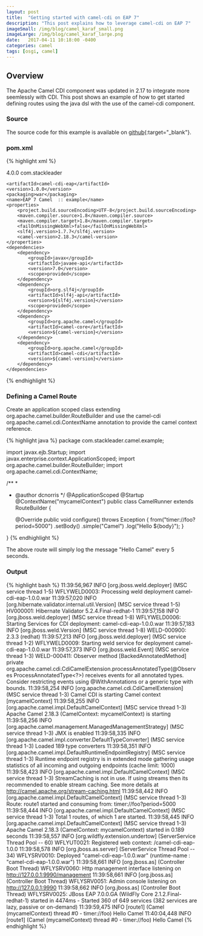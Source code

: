 ```yaml
---
layout: post
title:  "Getting started with camel-cdi on EAP 7"
description: "This post explains how to leverage camel-cdi on EAP 7"
imageSmall: /img/blog/camel_karaf_small.png
imageLarge: /img/blog/camel_karaf_large.png
date:   2017-04-11 10:18:00 -0400
categories: camel
tags: [osgi, camel]
---
```


## Overview
The Apache Camel CDI component was updated in 2.17 to integrate more seemlessly with CDI. This post shows an example of how to get started defining routes using the java dsl with the use of the camel-cdi component. 

### Source
The source code for this example is available on [github](https://github.com/stackleader/camelCdiExample){:target="_blank"}.

### pom.xml 
{% highlight xml %}
<?xml version="1.0" encoding="UTF-8"?>
<project xmlns="http://maven.apache.org/POM/4.0.0" xmlns:xsi="http://www.w3.org/2001/XMLSchema-instance" xsi:schemaLocation="http://maven.apache.org/POM/4.0.0 http://maven.apache.org/xsd/maven-4.0.0.xsd">
    <modelVersion>4.0.0</modelVersion>
    <groupId>com.stackleader</groupId>

    <artifactId>camel-cdi-eap</artifactId>
    <version>1.0.0</version>
    <packaging>war</packaging>
    <name>EAP 7 Camel  :: example</name>
    <properties>
        <project.build.sourceEncoding>UTF-8</project.build.sourceEncoding>
        <maven.compiler.source>1.8</maven.compiler.source>
        <maven.compiler.target>1.8</maven.compiler.target>
        <failOnMissingWebXml>false</failOnMissingWebXml>
        <slf4j.version>1.7.7</slf4j.version>
        <camel-version>2.18.3</camel-version>
    </properties>
    <dependencies>
        <dependency>
            <groupId>javax</groupId>
            <artifactId>javaee-api</artifactId>
            <version>7.0</version>
            <scope>provided</scope>
        </dependency>
        <dependency>
            <groupId>org.slf4j</groupId>
            <artifactId>slf4j-api</artifactId>
            <version>${slf4j.version}</version>
            <scope>provided</scope>
        </dependency>
        <dependency>
            <groupId>org.apache.camel</groupId>
            <artifactId>camel-core</artifactId>
            <version>${camel-version}</version>
        </dependency>
        <dependency>
            <groupId>org.apache.camel</groupId>
            <artifactId>camel-cdi</artifactId>
            <version>${camel-version}</version>
        </dependency>
    </dependencies>

</project>
{% endhighlight %} 

### Defining a Camel Route
Create an application scoped class extending org.apache.camel.builder.RouteBuilder and use the camel-cdi org.apache.camel.cdi.ContextName annotation to provide the camel context reference.  


{% highlight java %}
package com.stackleader.camel.example;

import javax.ejb.Startup;
import javax.enterprise.context.ApplicationScoped;
import org.apache.camel.builder.RouteBuilder;
import org.apache.camel.cdi.ContextName;

/**
 *
 * @author dcnorris
 */
@ApplicationScoped
@Startup
@ContextName("mycamelContext")
public class CamelRunner extends RouteBuilder {

    @Override
    public void configure() throws Exception {
        from("timer://foo?period=5000")
                .setBody()
                .simple("Camel")
                .log("Hello ${body}");
    }

}
{% endhighlight %} 

The above route will simply log the message "Hello Camel" every 5 seconds.

### Output

{% highlight bash %}
11:39:56,967 INFO  [org.jboss.weld.deployer] (MSC service thread 1-5) WFLYWELD0003: Processing weld deployment camel-cdi-eap-1.0.0.war
11:39:57,020 INFO  [org.hibernate.validator.internal.util.Version] (MSC service thread 1-5) HV000001: Hibernate Validator 5.2.4.Final-redhat-1
11:39:57,158 INFO  [org.jboss.weld.deployer] (MSC service thread 1-8) WFLYWELD0006: Starting Services for CDI deployment: camel-cdi-eap-1.0.0.war
11:39:57,183 INFO  [org.jboss.weld.Version] (MSC service thread 1-8) WELD-000900: 2.3.3 (redhat)
11:39:57,213 INFO  [org.jboss.weld.deployer] (MSC service thread 1-2) WFLYWELD0009: Starting weld service for deployment camel-cdi-eap-1.0.0.war
11:39:57,373 INFO  [org.jboss.weld.Event] (MSC service thread 1-3) WELD-000411: Observer method [BackedAnnotatedMethod] private org.apache.camel.cdi.CdiCamelExtension.processAnnotatedType(@Observes ProcessAnnotatedType<?>) receives events for all annotated types. Consider restricting events using @WithAnnotations or a generic type with bounds.
11:39:58,254 INFO  [org.apache.camel.cdi.CdiCamelExtension] (MSC service thread 1-3) Camel CDI is starting Camel context [mycamelContext]
11:39:58,255 INFO  [org.apache.camel.impl.DefaultCamelContext] (MSC service thread 1-3) Apache Camel 2.18.3 (CamelContext: mycamelContext) is starting
11:39:58,256 INFO  [org.apache.camel.management.ManagedManagementStrategy] (MSC service thread 1-3) JMX is enabled
11:39:58,335 INFO  [org.apache.camel.impl.converter.DefaultTypeConverter] (MSC service thread 1-3) Loaded 189 type converters
11:39:58,351 INFO  [org.apache.camel.impl.DefaultRuntimeEndpointRegistry] (MSC service thread 1-3) Runtime endpoint registry is in extended mode gathering usage statistics of all incoming and outgoing endpoints (cache limit: 1000)
11:39:58,423 INFO  [org.apache.camel.impl.DefaultCamelContext] (MSC service thread 1-3) StreamCaching is not in use. If using streams then its recommended to enable stream caching. See more details at http://camel.apache.org/stream-caching.html
11:39:58,442 INFO  [org.apache.camel.impl.DefaultCamelContext] (MSC service thread 1-3) Route: route1 started and consuming from: timer://foo?period=5000
11:39:58,444 INFO  [org.apache.camel.impl.DefaultCamelContext] (MSC service thread 1-3) Total 1 routes, of which 1 are started.
11:39:58,445 INFO  [org.apache.camel.impl.DefaultCamelContext] (MSC service thread 1-3) Apache Camel 2.18.3 (CamelContext: mycamelContext) started in 0.189 seconds
11:39:58,557 INFO  [org.wildfly.extension.undertow] (ServerService Thread Pool -- 60) WFLYUT0021: Registered web context: /camel-cdi-eap-1.0.0
11:39:58,578 INFO  [org.jboss.as.server] (ServerService Thread Pool -- 34) WFLYSRV0010: Deployed "camel-cdi-eap-1.0.0.war" (runtime-name : "camel-cdi-eap-1.0.0.war")
11:39:58,661 INFO  [org.jboss.as] (Controller Boot Thread) WFLYSRV0060: Http management interface listening on http://127.0.0.1:9990/management
11:39:58,661 INFO  [org.jboss.as] (Controller Boot Thread) WFLYSRV0051: Admin console listening on http://127.0.0.1:9990
11:39:58,662 INFO  [org.jboss.as] (Controller Boot Thread) WFLYSRV0025: JBoss EAP 7.0.0.GA (WildFly Core 2.1.2.Final-redhat-1) started in 4474ms - Started 360 of 649 services (382 services are lazy, passive or on-demand)
11:39:59,475 INFO  [route1] (Camel (mycamelContext) thread #0 - timer://foo) Hello Camel
11:40:04,448 INFO  [route1] (Camel (mycamelContext) thread #0 - timer://foo) Hello Camel
{% endhighlight %} 